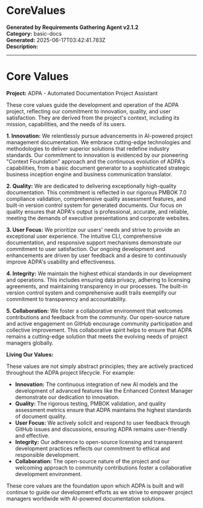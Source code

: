 # CoreValues

**Generated by Requirements Gathering Agent v2.1.2**  
**Category:** basic-docs  
**Generated:** 2025-06-17T03:42:41.783Z  
**Description:** 

---

# Core Values

**Project:** ADPA - Automated Documentation Project Assistant

These core values guide the development and operation of the ADPA project, reflecting our commitment to innovation, quality, and user satisfaction.  They are derived from the project's context, including its mission, capabilities, and the needs of its users.

**1.  Innovation:** We relentlessly pursue advancements in AI-powered project management documentation. We embrace cutting-edge technologies and methodologies to deliver superior solutions that redefine industry standards.  Our commitment to innovation is evidenced by our pioneering "Context Foundation" approach and the continuous evolution of ADPA's capabilities, from a basic document generator to a sophisticated strategic business inception engine and business communication translator.

**2.  Quality:**  We are dedicated to delivering exceptionally high-quality documentation.  This commitment is reflected in our rigorous PMBOK 7.0 compliance validation, comprehensive quality assessment features, and built-in version control system for generated documents. Our focus on quality ensures that ADPA's output is professional, accurate, and reliable, meeting the demands of executive presentations and corporate websites.

**3.  User Focus:** We prioritize our users' needs and strive to provide an exceptional user experience.  The intuitive CLI, comprehensive documentation, and responsive support mechanisms demonstrate our commitment to user satisfaction.  Our ongoing development and enhancements are driven by user feedback and a desire to continuously improve ADPA's usability and effectiveness.

**4.  Integrity:** We maintain the highest ethical standards in our development and operations.  This includes ensuring data privacy, adhering to licensing agreements, and maintaining transparency in our processes. The built-in version control system and comprehensive audit trails exemplify our commitment to transparency and accountability.

**5.  Collaboration:** We foster a collaborative environment that welcomes contributions and feedback from the community.  Our open-source nature and active engagement on GitHub encourage community participation and collective improvement.  This collaborative spirit helps to ensure that ADPA remains a cutting-edge solution that meets the evolving needs of project managers globally.


**Living Our Values:**

These values are not simply abstract principles; they are actively practiced throughout the ADPA project lifecycle.  For example:

* **Innovation:** The continuous integration of new AI models and the development of advanced features like the Enhanced Context Manager demonstrate our dedication to innovation.
* **Quality:** The rigorous testing, PMBOK validation, and quality assessment metrics ensure that ADPA maintains the highest standards of document quality.
* **User Focus:**  We actively solicit and respond to user feedback through GitHub issues and discussions, ensuring ADPA remains user-friendly and effective.
* **Integrity:**  Our adherence to open-source licensing and transparent development practices reflects our commitment to ethical and responsible development.
* **Collaboration:**  The open-source nature of the project and our welcoming approach to community contributions foster a collaborative development environment.


These core values are the foundation upon which ADPA is built and will continue to guide our development efforts as we strive to empower project managers worldwide with AI-powered documentation solutions.
